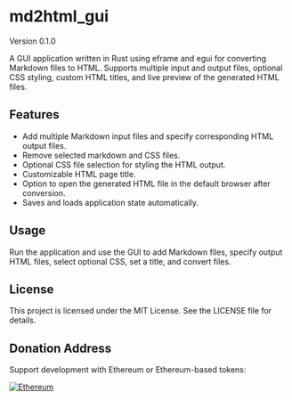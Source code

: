 # md2html_gui

Version 0.1.0

A GUI application written in Rust using eframe and egui for converting Markdown files to HTML. Supports multiple input and output files, optional CSS styling, custom HTML titles, and live preview of the generated HTML files.

## Features

- Add multiple Markdown input files and specify corresponding HTML output files.
- Remove selected markdown and CSS files.
- Optional CSS file selection for styling the HTML output.
- Customizable HTML page title.
- Option to open the generated HTML file in the default browser after conversion.
- Saves and loads application state automatically.

## Usage

Run the application and use the GUI to add Markdown files, specify output HTML files, select optional CSS, set a title, and convert files.

## License

This project is licensed under the MIT License. See the LICENSE file for details.

## Donation Address

Support development with Ethereum or Ethereum-based tokens:

[![Ethereum](https://img.shields.io/badge/ETH-0x2800aBdF...-627eea?style=flat-square&logo=ethereum&logoColor=white)](https://etherscan.io/address/0x2800aBdF356809F4EbE2c9158630CcF975E1Ee67)
